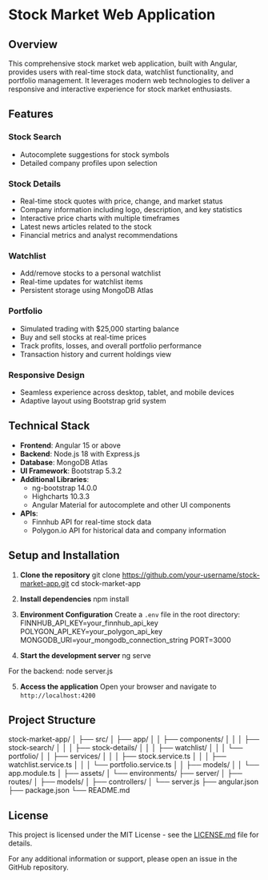 # Stock Market Web Application

## Overview

This comprehensive stock market web application, built with Angular, provides users with real-time stock data, watchlist functionality, and portfolio management. It leverages modern web technologies to deliver a responsive and interactive experience for stock market enthusiasts.

## Features

### Stock Search
- Autocomplete suggestions for stock symbols
- Detailed company profiles upon selection

### Stock Details
- Real-time stock quotes with price, change, and market status
- Company information including logo, description, and key statistics
- Interactive price charts with multiple timeframes
- Latest news articles related to the stock
- Financial metrics and analyst recommendations

### Watchlist
- Add/remove stocks to a personal watchlist
- Real-time updates for watchlist items
- Persistent storage using MongoDB Atlas

### Portfolio
- Simulated trading with $25,000 starting balance
- Buy and sell stocks at real-time prices
- Track profits, losses, and overall portfolio performance
- Transaction history and current holdings view

### Responsive Design
- Seamless experience across desktop, tablet, and mobile devices
- Adaptive layout using Bootstrap grid system

## Technical Stack

- **Frontend**: Angular 15 or above
- **Backend**: Node.js 18 with Express.js
- **Database**: MongoDB Atlas
- **UI Framework**: Bootstrap 5.3.2
- **Additional Libraries**:
  - ng-bootstrap 14.0.0
  - Highcharts 10.3.3
  - Angular Material for autocomplete and other UI components
- **APIs**:
  - Finnhub API for real-time stock data
  - Polygon.io API for historical data and company information

## Setup and Installation

1. **Clone the repository**
git clone https://github.com/your-username/stock-market-app.git
cd stock-market-app

2. **Install dependencies**
npm install

3. **Environment Configuration**
Create a `.env` file in the root directory:
FINNHUB_API_KEY=your_finnhub_api_key
POLYGON_API_KEY=your_polygon_api_key
MONGODB_URI=your_mongodb_connection_string
PORT=3000

4. **Start the development server**
ng serve

For the backend:
node server.js

5. **Access the application**
Open your browser and navigate to `http://localhost:4200`

## Project Structure
stock-market-app/
│
├── src/
│   ├── app/
│   │   ├── components/
│   │   │   ├── stock-search/
│   │   │   ├── stock-details/
│   │   │   ├── watchlist/
│   │   │   └── portfolio/
│   │   ├── services/
│   │   │   ├── stock.service.ts
│   │   │   ├── watchlist.service.ts
│   │   │   └── portfolio.service.ts
│   │   ├── models/
│   │   └── app.module.ts
│   ├── assets/
│   └── environments/
├── server/
│   ├── routes/
│   ├── models/
│   ├── controllers/
│   └── server.js
├── angular.json
├── package.json
└── README.md

## License
This project is licensed under the MIT License - see the [LICENSE.md](LICENSE.md) file for details.

For any additional information or support, please open an issue in the GitHub repository.
